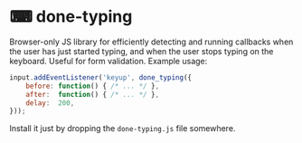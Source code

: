 # ⌨ done-typing

Browser-only JS library for efficiently detecting and running callbacks
when the user has just started typing, and when the user stops typing on
the keyboard. Useful for form validation. Example usage:

```js
input.addEventListener('keyup', done_typing({
    before: function() { /* ... */ },
    after:  function() { /* ... */ },
    delay:  200,
}));
```

Install it just by dropping the `done-typing.js` file somewhere.
